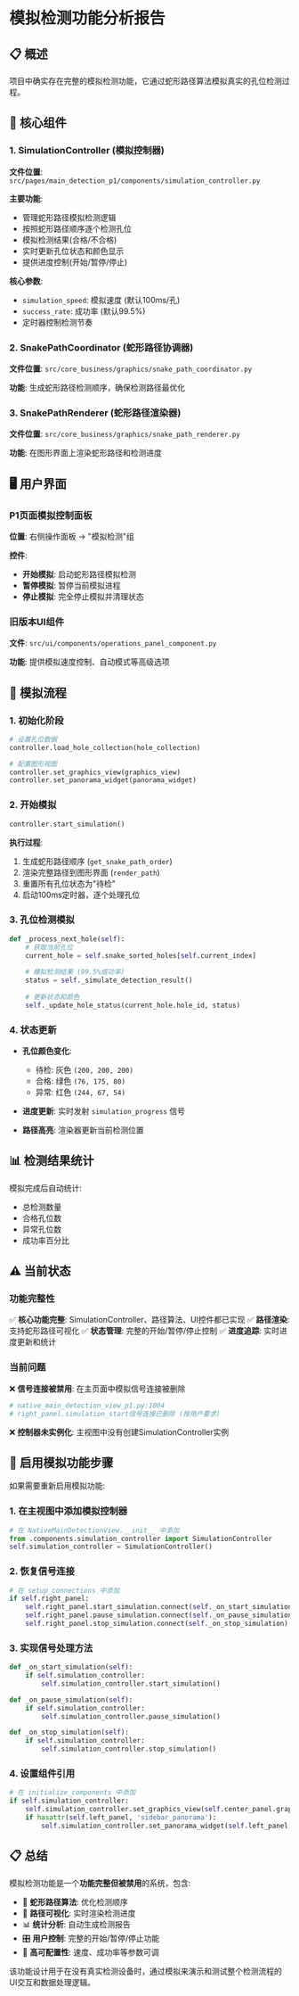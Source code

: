 # 模拟检测功能分析报告

## 📋 概述

项目中确实存在完整的模拟检测功能，它通过蛇形路径算法模拟真实的孔位检测过程。

## 🔧 核心组件

### 1. SimulationController (模拟控制器)
**文件位置**: `src/pages/main_detection_p1/components/simulation_controller.py`

**主要功能**:
- 管理蛇形路径模拟检测逻辑
- 按照蛇形路径顺序逐个检测孔位
- 模拟检测结果(合格/不合格)
- 实时更新孔位状态和颜色显示
- 提供进度控制(开始/暂停/停止)

**核心参数**:
- `simulation_speed`: 模拟速度 (默认100ms/孔)
- `success_rate`: 成功率 (默认99.5%)
- 定时器控制检测节奏

### 2. SnakePathCoordinator (蛇形路径协调器)
**文件位置**: `src/core_business/graphics/snake_path_coordinator.py`

**功能**: 生成蛇形路径检测顺序，确保检测路径最优化

### 3. SnakePathRenderer (蛇形路径渲染器)
**文件位置**: `src/core_business/graphics/snake_path_renderer.py`

**功能**: 在图形界面上渲染蛇形路径和检测进度

## 🖥️ 用户界面

### P1页面模拟控制面板
**位置**: 右侧操作面板 -> "模拟检测"组

**控件**:
- **开始模拟**: 启动蛇形路径模拟检测
- **暂停模拟**: 暂停当前模拟进程
- **停止模拟**: 完全停止模拟并清理状态

### 旧版本UI组件
**文件**: `src/ui/components/operations_panel_component.py`

**功能**: 提供模拟速度控制、自动模式等高级选项

## 🔄 模拟流程

### 1. 初始化阶段
```python
# 设置孔位数据
controller.load_hole_collection(hole_collection)

# 配置图形视图
controller.set_graphics_view(graphics_view)
controller.set_panorama_widget(panorama_widget)
```

### 2. 开始模拟
```python
controller.start_simulation()
```

**执行过程**:
1. 生成蛇形路径顺序 (`get_snake_path_order`)
2. 渲染完整路径到图形界面 (`render_path`) 
3. 重置所有孔位状态为"待检"
4. 启动100ms定时器，逐个处理孔位

### 3. 孔位检测模拟
```python
def _process_next_hole(self):
    # 获取当前孔位
    current_hole = self.snake_sorted_holes[self.current_index]
    
    # 模拟检测结果 (99.5%成功率)
    status = self._simulate_detection_result()
    
    # 更新状态和颜色
    self._update_hole_status(current_hole.hole_id, status)
```

### 4. 状态更新
- **孔位颜色变化**: 
  - 待检: 灰色 `(200, 200, 200)`
  - 合格: 绿色 `(76, 175, 80)`
  - 异常: 红色 `(244, 67, 54)`

- **进度更新**: 实时发射 `simulation_progress` 信号
- **路径高亮**: 渲染器更新当前检测位置

## 📊 检测结果统计

模拟完成后自动统计:
- 总检测数量
- 合格孔位数
- 异常孔位数  
- 成功率百分比

## ⚠️ 当前状态

### 功能完整性
✅ **核心功能完整**: SimulationController、路径算法、UI控件都已实现
✅ **路径渲染**: 支持蛇形路径可视化
✅ **状态管理**: 完整的开始/暂停/停止控制
✅ **进度追踪**: 实时进度更新和统计

### 当前问题
❌ **信号连接被禁用**: 在主页面中模拟信号连接被删除
```python
# native_main_detection_view_p1.py:1004
# right_panel.simulation_start信号连接已删除 (按用户要求)
```

❌ **控制器未实例化**: 主视图中没有创建SimulationController实例

## 🔧 启用模拟功能步骤

如果需要重新启用模拟功能:

### 1. 在主视图中添加模拟控制器
```python
# 在 NativeMainDetectionView.__init__ 中添加
from .components.simulation_controller import SimulationController
self.simulation_controller = SimulationController()
```

### 2. 恢复信号连接
```python
# 在 setup_connections 中添加
if self.right_panel:
    self.right_panel.start_simulation.connect(self._on_start_simulation)
    self.right_panel.pause_simulation.connect(self._on_pause_simulation) 
    self.right_panel.stop_simulation.connect(self._on_stop_simulation)
```

### 3. 实现信号处理方法
```python
def _on_start_simulation(self):
    if self.simulation_controller:
        self.simulation_controller.start_simulation()

def _on_pause_simulation(self):
    if self.simulation_controller:
        self.simulation_controller.pause_simulation()

def _on_stop_simulation(self):
    if self.simulation_controller:
        self.simulation_controller.stop_simulation()
```

### 4. 设置组件引用
```python
# 在 initialize_components 中添加
if self.simulation_controller:
    self.simulation_controller.set_graphics_view(self.center_panel.graphics_view)
    if hasattr(self.left_panel, 'sidebar_panorama'):
        self.simulation_controller.set_panorama_widget(self.left_panel.sidebar_panorama)
```

## 📋 总结

模拟检测功能是一个**功能完整但被禁用**的系统，包含:
- 🐍 **蛇形路径算法**: 优化检测顺序
- 🎨 **路径可视化**: 实时渲染检测进度  
- 📊 **统计分析**: 自动生成检测报告
- 🎛️ **用户控制**: 完整的开始/暂停/停止功能
- 🎯 **高可配置性**: 速度、成功率等参数可调

该功能设计用于在没有真实检测设备时，通过模拟来演示和测试整个检测流程的UI交互和数据处理逻辑。